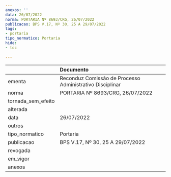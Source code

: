 ```yaml
---
anexos: ''
data: 26/07/2022
norma: PORTARIA Nº 8693/CRG, 26/07/2022
publicacao: BPS V.17, Nº 30, 25 A 29/07/2022
tags:
- portaria
tipo_normatico: Portaria
hide: 
- toc 
 
---
```


|                    | Documento                                                |
|:-------------------|:---------------------------------------------------------|
| ementa             | Reconduz Comissão de Processo Administrativo Disciplinar |
| norma              | PORTARIA Nº 8693/CRG, 26/07/2022                         |
| tornada_sem_efeito |                                                          |
| alterada           |                                                          |
| data               | 26/07/2022                                               |
| outros             |                                                          |
| tipo_normatico     | Portaria                                                 |
| publicacao         | BPS V.17, Nº 30, 25 A 29/07/2022                         |
| revogada           |                                                          |
| em_vigor           |                                                          |
| anexos             |                                                          |